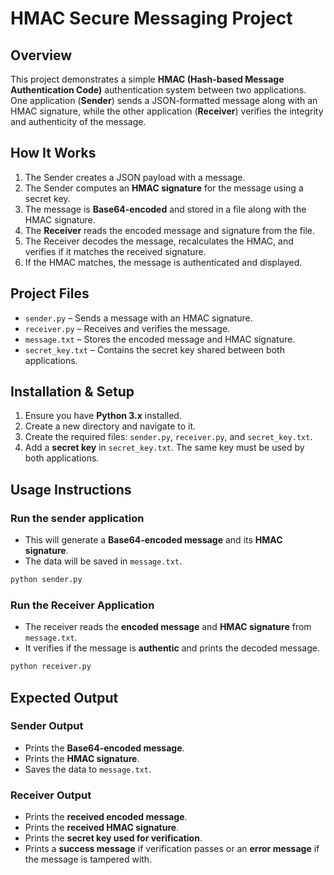 # HMAC Secure Messaging Project

## Overview
This project demonstrates a simple **HMAC (Hash-based Message Authentication Code)** authentication system between two applications. One application (**Sender**) sends a JSON-formatted message along with an HMAC signature, while the other application (**Receiver**) verifies the integrity and authenticity of the message.

## How It Works
1. The Sender creates a JSON payload with a message.
2. The Sender computes an **HMAC signature** for the message using a secret key.
3. The message is **Base64-encoded** and stored in a file along with the HMAC signature.
4. The **Receiver** reads the encoded message and signature from the file.
5. The Receiver decodes the message, recalculates the HMAC, and verifies if it matches the received signature.
6. If the HMAC matches, the message is authenticated and displayed.

## Project Files
- `sender.py` – Sends a message with an HMAC signature.
- `receiver.py` – Receives and verifies the message.
- `message.txt` – Stores the encoded message and HMAC signature.
- `secret_key.txt` – Contains the secret key shared between both applications.

## Installation & Setup
1. Ensure you have **Python 3.x** installed.
2. Create a new directory and navigate to it.
3. Create the required files: `sender.py`, `receiver.py`, and `secret_key.txt`.
4. Add a **secret key** in `secret_key.txt`. The same key must be used by both applications.

## Usage Instructions
### **Run the sender application**
- This will generate a **Base64-encoded message** and its **HMAC signature**.
- The data will be saved in `message.txt`.

```sh
python sender.py
```
### Run the Receiver Application
- The receiver reads the **encoded message** and **HMAC signature** from `message.txt`.
- It verifies if the message is **authentic** and prints the decoded message.

```sh
python receiver.py
```
## Expected Output

### **Sender Output**
- Prints the **Base64-encoded message**.
- Prints the **HMAC signature**.
- Saves the data to `message.txt`.

### **Receiver Output**
- Prints the **received encoded message**.
- Prints the **received HMAC signature**.
- Prints the **secret key used for verification**.
- Prints a **success message** if verification passes or an **error message** if the message is tampered with.



